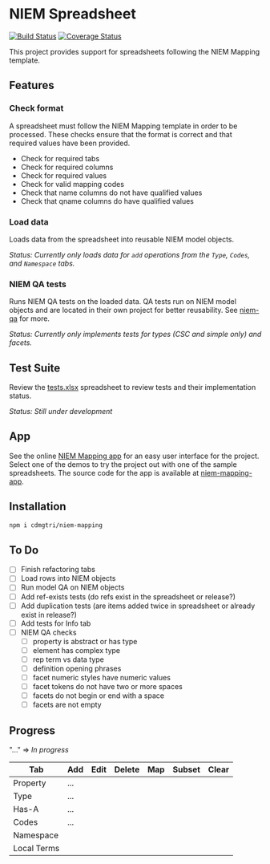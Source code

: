 
# NIEM Spreadsheet

[![Build Status](https://travis-ci.org/cdmgtri/niem-model-format-spreadsheet.svg?branch=dev)](https://travis-ci.org/cdmgtri/niem-model-format-spreadsheet)
[![Coverage Status](https://coveralls.io/repos/github/cdmgtri/niem-model-format-spreadsheet/badge.svg?branch=dev)](https://coveralls.io/github/cdmgtri/niem-model-format-spreadsheet?branch=dev)

This project provides support for spreadsheets following the NIEM Mapping template.

## Features

### Check format

A spreadsheet must follow the NIEM Mapping template in order to be processed.  These checks ensure that the format is correct and that required values have been provided.

- Check for required tabs
- Check for required columns
- Check for required values
- Check for valid mapping codes
- Check that name columns do not have qualified values
- Check that qname columns do have qualified values

### Load data

Loads data from the spreadsheet into reusable NIEM model objects.

*Status: Currently only loads data for `add` operations from the `Type`, `Codes`, and `Namespace` tabs.*

### NIEM QA tests

Runs NIEM QA tests on the loaded data.  QA tests run on NIEM model objects and are located in their own project for better reusability.  See [niem-qa](https://github.com/cdmgtri/niem-qa) for more.

*Status: Currently only implements tests for types (CSC and simple only) and facets.*

## Test Suite

Review the [tests.xlsx](./tests.xlsx) spreadsheet to review tests and their implementation status.

*Status: Still under development*

## App

See the online [NIEM Mapping app](https://cdmgtri.github.io/niem-mapping-app/) for an easy user interface for the project.  Select one of the demos to try the project out with one of the sample spreadsheets.  The source code for the app is available at [niem-mapping-app](https://github.com/cdmgtri/niem-mapping-app).

## Installation

```sh
npm i cdmgtri/niem-mapping
```

## To Do

- [ ] Finish refactoring tabs
- [ ] Load rows into NIEM objects
- [ ] Run model QA on NIEM objects
- [ ] Add ref-exists tests (do refs exist in the spreadsheet or release?)
- [ ] Add duplication tests (are items added twice in spreadsheet or already exist in release?)
- [ ] Add tests for Info tab
- [ ] NIEM QA checks
  - [ ] property is abstract or has type
  - [ ] element has complex type
  - [ ] rep term vs data type
  - [ ] definition opening phrases
  - [ ] facet numeric styles have numeric values
  - [ ] facet tokens do not have two or more spaces
  - [ ] facets do not begin or end with a space
  - [ ] facets are not empty

## Progress

"..." => *In progress*

Tab | Add | Edit | Delete | Map | Subset | Clear
--- | --- | ---- | ------ | --- | ------ | -----
Property | ... |
Type | ... |
Has-A | ... |
Codes | ... |
Namespace |
Local Terms |
